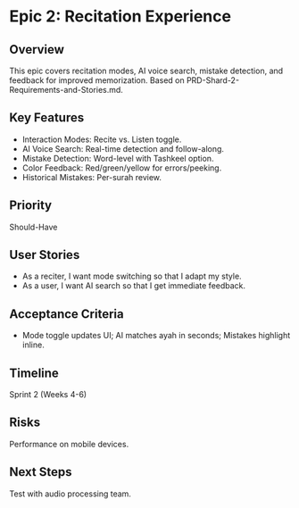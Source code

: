 # Epic 2: Recitation Experience

## Overview
This epic covers recitation modes, AI voice search, mistake detection, and feedback for improved memorization. Based on PRD-Shard-2-Requirements-and-Stories.md.

## Key Features
- Interaction Modes: Recite vs. Listen toggle.
- AI Voice Search: Real-time detection and follow-along.
- Mistake Detection: Word-level with Tashkeel option.
- Color Feedback: Red/green/yellow for errors/peeking.
- Historical Mistakes: Per-surah review.

## Priority
Should-Have

## User Stories
- As a reciter, I want mode switching so that I adapt my style.
- As a user, I want AI search so that I get immediate feedback.

## Acceptance Criteria
- Mode toggle updates UI; AI matches ayah in seconds; Mistakes highlight inline.

## Timeline
Sprint 2 (Weeks 4-6)

## Risks
Performance on mobile devices.

## Next Steps
Test with audio processing team.

